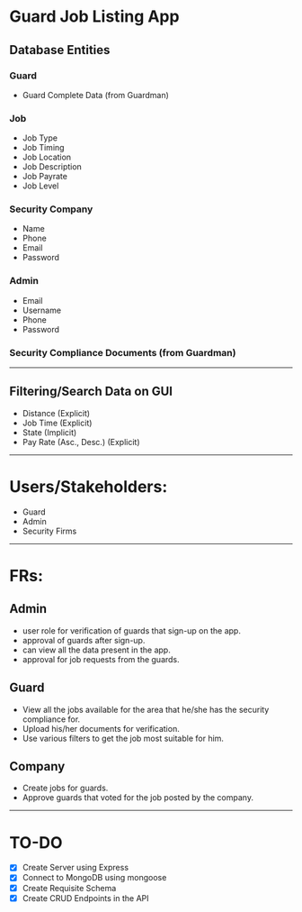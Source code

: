 # Guard Job Listing App

## Database Entities

### Guard

- Guard Complete Data (from Guardman)

### Job

- Job Type
- Job Timing
- Job Location
- Job Description
- Job Payrate
- Job Level

### Security Company

- Name
- Phone
- Email
- Password

### Admin

- Email
- Username
- Phone
- Password

### Security Compliance Documents (from Guardman)

---

## Filtering/Search Data on GUI

- Distance (Explicit)
- Job Time (Explicit)
- State (Implicit)
- Pay Rate (Asc., Desc.) (Explicit)

---

# Users/Stakeholders:

- Guard
- Admin
- Security Firms

---

# FRs:

## Admin

- user role for verification of guards that sign-up on the app.
- approval of guards after sign-up.
- can view all the data present in the app.
- approval for job requests from the guards.

## Guard

- View all the jobs available for the area that he/she has the security compliance for.
- Upload his/her documents for verification.
- Use various filters to get the job most suitable for him.

## Company

- Create jobs for guards.
- Approve guards that voted for the job posted by the company.

---

# TO-DO

- [x] Create Server using Express
- [x] Connect to MongoDB using mongoose
- [x] Create Requisite Schema
- [x] Create CRUD Endpoints in the API
